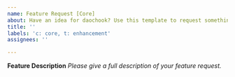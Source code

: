 ```yaml
---
name: Feature Request [Core]
about: Have an idea for daochook? Use this template to request something.
title: ''
labels: 'c: core, t: enhancement'
assignees: ''

---
```


**Feature Description**
_Please give a full description of your feature request._